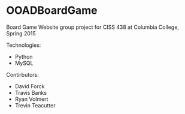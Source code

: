 # OOADBoardGame
Board Game Website group project for CISS 438 at Columbia College, Spring 2015

Technologies:
<ul>
  <li>Python</li>
  <li>MySQL</li>
</ul>

Contirbutors:
<ul>
  <li>David Forck</li>
  <li>Travis Banks</li>
  <li>Ryan Volmert</li>
  <li>Trevin Teacutter</li>
</ul>
